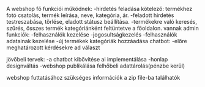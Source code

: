 A webshop fő funkciói működnek: 
-hirdetés feladása kötelező: termékhez fotó csatolás, termék leírása, neve, kategória, ár.
-feladott hirdetés testreszabása, törlése, eladott státusz beállítása.
-termékekre való keresés, szűrés, összes termék kategóriánként feltüntetve a főoldalon.
vannak admin funkciók:
-felhasználók kezelése
-jogosultságkezelés
-felhasználók adatainak kezelése
-új termékek kategóriák hozzáadása
chatbot:
-előre meghatározott kérdésekre ad választ

jövőbeli tervek:
-a chatbot kibővítése ai implementálása
-honlap designváltás
-webshop publikálása felhőbeli adattárolás(pénzbe kerül)

webshop futtatásához szükséges információk a zip file-ba találhatók
